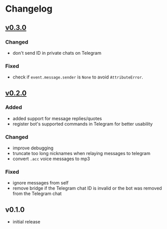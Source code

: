 # Changelog

## [v0.3.0]

### Changed

- don't send ID in private chats on Telegram

### Fixed

- check if `event.message.sender` is `None` to avoid `AttributeError`.

## [v0.2.0]

### Added

- added support for message replies/quotes
- register bot's supported commands in Telegram for better usability

### Changed

- improve debugging
- truncate too long nicknames when relaying messages to telegram
- convert `.acc` voice messages to mp3

### Fixed

- ignore messages from self
- remove bridge if the Telegram chat ID is invalid or the bot was removed from the Telegram chat

## v0.1.0

- initial release


[Unreleased]: https://github.com/simplebot-org/simplebot_tggroups/compare/v0.3.0...HEAD
[v0.3.0]: https://github.com/simplebot-org/simplebot_tggroups/compare/v0.2.0...v0.3.0
[v0.2.0]: https://github.com/simplebot-org/simplebot_tggroups/compare/v0.1.0...v0.2.0
